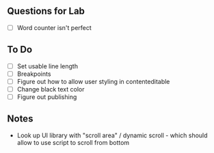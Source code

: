 ## Questions for Lab
- [ ] Word counter isn't perfect

## To Do
- [ ] Set usable line length
- [ ] Breakpoints
- [ ] Figure out how to allow user styling in contenteditable
- [ ] Change black text color
- [ ] Figure out publishing

## Notes
- Look up UI library with "scroll area" / dynamic scroll - which should allow to use script to scroll from bottom